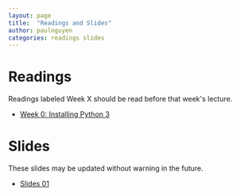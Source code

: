```yaml
---
layout: page
title:  "Readings and Slides"
author: paulnguyen
categories: readings slides
---
```


# Readings

Readings labeled Week X should be read before that week's lecture.

- [Week 0: Installing Python 3][installing_python_3]

# Slides

These slides may be updated without warning in the future.

- [Slides 01][slides01]




[installing_python_3]: http://www.diveintopython3.net/installing-python.html




[slides01]: /Spring2016/files/slides/slides01.pdf

